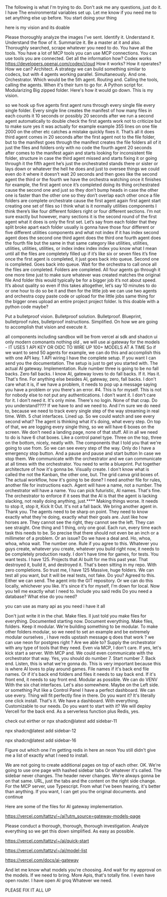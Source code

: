 The following is what I'm trying to do. Don't ask me any questions, just do it. I have The environmental variables set up. Let me know if you need me to set anything else up before. You start doing your thing

here is my vision and its doable 

Please thoroughly analyze the images I've sent. Identify it. Understand it. Understand the flow of it. Summarize it. Be a master at it and also. Thoroughly searched, scrape whatever you need to do. You have all the tools. You have a lot of MCP tools you can use MCP connections. You can use tools you are connected. Get all the information how? Codex works https://developers.openai.com/codex/cloud   How it works? How it operates? How we can? Architect. A strategy we can build something similar to codecs, but with 4 agents working parallel. Simultaneously. And one. Orchestrator. Which would be the 5th agent. Routing and. Calling the tools, calling the agents. When it's their turn to go for. A Python script for. Modularizing Big zipped folder. Here's how it would go down. This is my vision.

so we hook up five agents first agent runs through every single file every single folder. Every single line creates the manifest of how many files in each counts it 10 seconds or possibly 20 seconds after we run a second agent automatically to double check the first agents work not to criticize but to make sure yes it was actually for example example 355 lines on one file 2000 on the other etc catches a mistake quickly fixes it. That’s all it does third agent comes in 20 seconds after the first agent not to the file folder, but to the manifest goes through the manifest creates the file folders all of it just the files and folders only with no code the fourth agent 20 seconds after comes to the manifest again and starts looking for inconsistent file folder, structure in case the third agent missed and starts fixing it or going through it the fifth agent he’s just the orchestrated stands there or sister or lays down or whatever the hell he does and just to oversee things we could even do it where it doesn’t wait 20 seconds and then goes like the second agent the third or the fourth we have the orchestra watching once it finishes for example, the first agent once it’s completed doing its thing orchestrated cause the second one and just so they don’t bump heads in case the other one is faster than the other one so they don’t overlap each other once a file folders are complete orchestrate cause the first agent again first agent start creating one set of files so I think what is it normally utilities components I think there’s like four different folders right or four different sections. I’m not sure exactly but however, many sections it is the second round of the first agent what it does is only the first set. Let’s say from each folder that they split broke apart each folder usually is gonna have those four different or five different utilities components and what not index if it has index second agent does the second one third agent does the third one fourth agent does the fourth file but the same in that same category like utilities, utilities, utilities, utilities, utilities, or index index index index you know what I mean until all the files are completely filled up if it’s like six or seven files it’s fine once the first agent is completed, it just goes back into queue. Second one is completed. Goes back into queue. Wait for the orchestra to call once all the files are completed. Folders are completed. All four agents go through it one more time just to make sure whatever was created matches the original file And folder this would typically be for a bigger job it’s not about speed. It’s about quality so even if this takes altogether, let’s say 10 minutes to do or one hour to do so be it and then for the little job we can use two agents and orchestra copy paste code or upload for the little jobs same thing for the bigger ones upload an entire project project folder. Is this doable with a python code maybe?


Put a bulletproof vision. Bulletproof solution. Bulletproof. Blueprint, bulletproof rules, bulletproof instructions. Simplified. On how we are going to accomplish that vision and execute it. 

all components including sandbox will be from vercel ai sdk and shadcn ui only modern comonants nothing old , we will use ai gateway for the models - IT USES 1 API KEY OR OIDC TO WIRE UP 100+ MODELS AT A TIME So if we want to send 50 agents for example, we can do this and accomplish this with one API key. 1 API wiring I have the complete setup. If you want I can send you the documentation. The setup is just to get you started with. The actual AI gateway. Implementation. Rule number three is going to be no fall backs. Zero fall backs. I know AI, gateway loves to do fall backs. If it. Has it. That's fine. For anything else besides AI, gateway, zero, fall backs. I don't care what it is, if we have a problem, it needs to pop up a message saying you have a problem or you there's an error. #4. This is for myself. This is not for nobody else to not put any authentications. I don't want it. I don't care for it. I don't need it. It's only mine. There's no login. None of that crap. Do you understand????   If we have to and we need to. And I'm sure we do need to, because we need to track every single step of the way streaming in real time. With. 5 chat interfaces. Lined up. So we could watch and see every second what? The agent is thinking what it's doing, what every step. On top of that, we are logging every single thing, so we will have 6 boxes on the screen. We don't need a landing page, none of that stuff. All in all we need to do is have 6 chat boxes. Like a control panel type. Three on the top, three on the bottom, nicely, neatly with. The components that I told you that we're going to use from. So we can see every step of the way. Only do I have a emergency stop button. And a pause and pause and start button In case we stop them. We communicate with the orchestrator and we can communicate at all times with the orchestrator. You need to write a blueprint. Put together architecture of how it's gonna be. Visually create. I don't know what is called the not the Kanban, the other one, but. The grid canva grid boxes of. The actual workflow, how it's going to be done? I need another file for rules, another file for instructions each. Agent will have a name, not a number. The orchestrator will have a name. You can pick futuristic, AI names. That's fine. The orchestrator to enforce if it sees that the AI is that the agent is lacking slacking, not really doing anything, just.**** Making things worse. It needs to stop it, stop it, Kick It Out. It's not a fall back. We bring another agent in. Thank you. The agents need to be sharp on point. They need to know exactly what they're doing, exactly what their goals are. Just like how horses are. They cannot see the right, they cannot see the left. They can see straight. One thing and 1 thing, only one goal. Each run, every time each task this needs to be. So precise that there should not even be an inch or a millimeter of a problem. Or an issue? Do we have a deal and. Ho, whoa, whoa, whoa wait. The number one. Rule if you agree to this. Whatever you guys create, whatever you create, whatever you build right now, it needs to be completely production ready. I don't have time for games, for tests. You want tests. I have 125. Projects that AI built for me this past year. That destroyed it, build it, and destroyed it. That's been sitting in my repo. With zero completions. So trust me, I have 125 Massive, huge folders. We can test all you want, but it will be real tests, not fake. Do you? Agreed to this. Either we can send. The agent into the GIT repository. Or we can do this locally, whichever you like. It's since it's for myself, I'm down for local. Now you tell me exactly what I need to. Include you said redis Do you need a database? What else do you need?

you can use as many api as you need i have it all 

Don't just write it in the chat. Make files. II just told you make files for everything. Documented starting now. Document everything. Make files, folders. Keep it modular. We're building something to be modular. To make other folders modular, so we need to set an example and be extremely modular ourselves , i have redis upstash message q does that work ? we can use neon for postgres right ? Are we able to? Supply the orchestrator with any type of tools that they need. Even via MCP, I don't care. If yes, let's kick start a server. With MCP and. We could even communicate with the orchestrator that way. Yes, you should do number 7. Start number 7. Back end. Listen, this is what we're gonna do. This is very important because this is where AI loves to play around games. File names if it's back end file names. Or if it's back end folders and files it needs to say back end. If it's front end, it needs to say front end. Modular as possible. We can do  VENV With the six chat interfaces. Let's also somewhere. Maybe on the Left side. or something Put like a Control Panel I have a perfect dashboard. We can use every. Thing will fit perfectly fine in there. Do you want it? It's literally one click install. That's it. We have a dashboard. With everything. Customizable to our needs. Do you want to start with it? We will deploy Vercell for the back end. As a serverless function plus Redis, yes.

check out eirther or npx shadcn@latest add sidebar-11

npx shadcn@latest add sidebar-12

npx shadcn@latest add sidebar-16

Figure out which one I'm getting redis in here an neon You still didn't give me a list of exactly what I need to install.



We are not going to create additional pages on top of each other. OK. We're going to use one page with hashed sidebar tabs Or whatever it's called. The sidebar never changes. The header never changes. We're always gonna be on that same. URL, just the tabs and the content on the right side change. For the MCP server, use Typescript. From what I've been hearing, it's better than anything. If you want, I can get you the original documents. and continue



Here are some of the files for AI gateway implementation.

https://vercel.com/tattzy/~/ai?utm_source=gateway-models-page

Please conduct a thorough, thorough, thorough investigation. Analyze everything so we get this down simplified. As easy as possible.

https://vercel.com/tattzy/~/ai/quick-start

https://vercel.com/tattzy/~/ai/model-list

https://vercel.com/docs/ai-gateway

And let me know what models you're choosing. And wait for my approval on the models. If we need to bring. More Apis, that's totally fine. I even have open router. I have open AI groq Whatever we need. 


PLEASE FIX IT ALL UP 